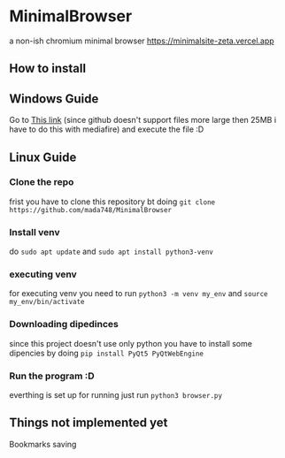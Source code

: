 
# MinimalBrowser
a non-ish chromium minimal browser
https://minimalsite-zeta.vercel.app
## How to install
## Windows Guide
Go to <a href="https://www.mediafire.com/file/0e731vhbg9uqj7w/browser.exe/file">This link</a> (since github doesn't support files more large then 25MB i have to do this with mediafire)
and execute the file :D
## Linux Guide
### Clone the repo
frist you have to clone this repository bt doing
```git clone https://github.com/mada748/MinimalBrowser```
### Install venv
do ```sudo apt update``` and ```sudo apt install python3-venv```
### executing venv
for executing venv you need to run ```python3 -m venv my_env``` and ```source my_env/bin/activate```
### Downloading dipedinces
since this project doesn't use only python you have to install some dipencies by doing ```pip install PyQt5 PyQtWebEngine```
### Run the program :D
everthing is set up for running just run ```python3 browser.py```

## Things not implemented yet
Bookmarks saving

